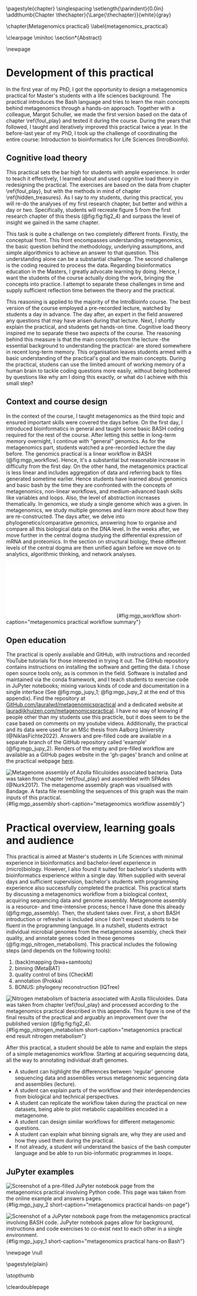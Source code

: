 \pagestyle{chapter}
\singlespacing
\setlength{\parindent}{0.0in}
\addthumb{Chapter \thechapter}{\Large{\thechapter}}{white}{gray}

\chapter{Metagenomics practical}
\label{metagenomics_practical}

\clearpage
\minitoc
\section*{Abstract}

\newpage

# Development of this practical
In the first year of my PhD, I got the opportunity to design a metagenomics practical for Master's students with a life sciences background.
The practical introduces the Bash language and tries to learn the main concepts behind metagenomics through a hands-on approach.
Together with a colleague, Margot Schuller, we made the first version based on the data of chapter \ref{foul_play} and tested it during the course.
During the years that followed, I taught and iteratively improved this practical twice a year.
In the before-last year of my PhD, I took up the challenge of coordinating the entire course: Introduction to bioinformatics for Life Sciences (IntroBioinfo).

## Cognitive load theory
This practical sets the bar high for students with ample experience.
In order to teach it effectively, I learned about and used cognitive load theory in redesigning the practical.
The exercises are based on the data from chapter \ref{foul_play}, but with the methods in mind of chapter \ref{hidden_treasures}.
As I say to my students, during this practical, you will re-do the analyses of my first research chapter, but better and within a day or two.
Specifically, students will recreate figure 5 from the first research chapter of this thesis (@fig:fig:fig2_4) and surpass the level of insight we gained in the same chapter.

This task is quite a challenge on two completely different fronts.
Firstly, the conceptual front.
This front encompasses understanding metagenomics, the basic question behind the methodology, underlying assumptions, and simple algorithmics to achieve an answer to that question.
This understanding alone can be a substantial challenge.
The second challenge is the coding required to process the data.
Regarding bioinformatics education in the Masters, I greatly advocate learning by doing.
Hence, I want the students of the course actually doing the work, bringing the concepts into practice.
I attempt to separate these challenges in time and supply sufficient reflection time between the theory and the practical.

This reasoning is applied to the majority of the IntroBioinfo course.
The best version of the course employed a pre-recorded lecture, watched by students a day in advance.
The day after, an expert in the field answered any questions that may have arisen during that lecture.
Next, I shortly explain the practical, and students get hands-on time.
Cognitive load theory inspired me to separate these two aspects of the course.
The reasoning behind this measure is that the main concepts from the lecture -the essential background to understanding the practical- are stored somewhere in recent long-term memory.
This organisation leaves students armed with a basic understanding of the practical's goal and the main concepts.
During the practical, studens can use the limited amount of working memory of a human brain to tackle coding questions more easily, without being bothered by questions like why am I doing this exactly, or what do I achieve with this small step?

## Context and course design
In the context of the course, I taught metagenomics as the third topic and ensured important skills were covered the days before.
On the first day, I introduced bioinformatics in general and taught some basic BASH coding required for the rest of the course.
After letting this settle in long-term memory overnight, I continue with "general" genomics.
As for the metagenomics part, students watched a pre-recorded lecture the day before.
The genomics practical is a linear workflow in BASH (@fig:mgp_workflow).
Hence, it's a substantial but reasonable increase in difficulty from the first day.
On the other hand, the metagenomics practical is less linear and includes aggregation of data and referring back to files generated sometime earlier.
Hence students have learned about genomics and basic bash by the time they are confronted with the concepts of metagenomics, non-linear workflows, and medium-advanced bash skills like variables and loops.
Also, the level of abstraction increases thematically.
In genomics, we study a single genome which was a given.
In metagenomics, we study multiple genomes and learn more about how they are re-constructed.
The days after, we delve into phylogenetics/comparative genomics, answering how to organise and compare all this biological data on the DNA level.
In the weeks after, we move further in the central dogma studying the differential expression of mRNA and proteomics.
In the section on structural biology, these different levels of the central dogma are then unified again before we move on to analytics, algorithmic thinking, and network analyses.

![Summary of the workflow that students follow in the metagenomics practical. Tasks done by me as preparation are presented on a grey background (A), and tasks done by students during the practical on a white background (B). Green and Blue squares represent the FastQ input data. Bordeaux red squares represent computational tasks. Purple pentagons represent big-data input and output files, and grey-black squares represent human-readable tables. Yellow circles are final results, either figures or tables, that students produce during a practical and are typically found in a metagenomics manuscripts or papers.](source/figures/mgp_workflow.pdf){#fig:mgp_workflow short-caption="metagenomics practical workflow summary"}

## Open education
The practical is openly available and GitHub, with instructions and recorded YouTube tutorials for those interested in trying it out.
The GitHub repository contains instructions on installing the software and getting the data.
I chose open source tools only, as is common in the field.
Software is installed and maintained via the conda framework, and I teach students to exercise code in JuPyter notebooks; mixing various kinds of code and documentation in a single interface (See @fig:mgp_jupy_1; @fig:mgp_jupy_2 at the end of this appendix).
Find the repository at [GitHub.com/lauralwd/metagenomicspractical](https://github.com/lauralwd/metagenomicspractical/) and a dedicated website at [lauradijkhuizen.com/metagenomicspractical](https://lauralwd.github.io/metagenomicspractical/).
I have no way of knowing if people other than my students use this practicle, but it does seem to be the case based on comments on my youtube videos.
Additionally, the practical and its data were used for an MSc thesis from Aalborg University (@NiklasFichte2022).
Answers and pre-filled code are available in a separate branch of the GitHub repository called 'example' (@fig:mgp_jupy_2).
Renders of the empty and pre-filled workflow are available as a GitHub pages website in the 'gh-pages' branch and online at the practical webpage [here](https://lauralwd.github.io/metagenomicspractical/).

![Metagenome assembly of _Azolla filiculoides_ associated bacteria. Data was taken from chapter \ref{foul_play} and assembled with SPAdes (@Nurk2017). The metagenome assembly graph was visualised with Bandage. A fasta file resembling the sequences of this graph was the main inputs of this practical.](source/figures/mgp_assembly.png){#fig:mgp_assembly short-caption="metagenomics workflow assembly"}

# Practical overview, learning goals and audience
This practical is aimed at Master's students in Life Sciences with minimal experience in bioinformatics and bachelor-level experience in (micro)biology.
However, I also found it suited for bachelor's students with bioinformatics experience within a single day.
When supplied with several days and sufficient supervision, bachelor's students with programming experience also successfully completed the practical.
This practical starts by discussing a metagenomics workflow from a biological context, acquiring sequencing data and genome assembly.
Metagenome assembly is a resource- and time-intensive process; hence I have done this already (@fig:mgp_assembly).
Then, the student takes over.
First, a short BASH introduction or refresher is included since I don't expect students to be fluent in the programming language.
In a nutshell, students extract individual microbial genomes from the metagenome assembly, check their quality, and annotate genes coded in these genomes (@fig:mgp_nitrogen_metabolism).
This practical includes the following steps (and depends on the following tools):

1. (back)mapping (bwa+samtools)
2. binning (MetaBAT)
3. quality control of bins (CheckM)
4. annotation (Prokka)
5. BONUS: phylogeny reconstruction (IQTree)

![Nitrogen metabolism of bacteria associated with _Azolla filiculoides_. Data was taken from chapter \ref{foul_play} and processed according to the metagenomics practical described in this appendix. This figure is one of the final results of the practical and arguably an improvement over the published version (@fig:fig:fig2_4).](source/figures/mgp_nitrogen_metabolism.png){#fig:mgp_nitrogen_metabolism short-caption="metagenomics practical end result nitrogen metabolism"}

After this practical, a student should be able to name and explain the steps of a simple metagenomics workflow.
Starting at acquiring sequencing data, all the way to annotating individual draft genomes.

 - A student can highlight the differences between 'regular' genome sequencing data and assemblies versus metagenomic sequencing data and assemblies (lecture).
 - A student can explain parts of the workflow and their interdependencies from biological and technical perspectives.
 - A student can replicate the workflow taken during the practical on new datasets, being able to plot metabolic capabilities encoded in a metagenome.
 - A student can design similar workflows for different metagenomic questions.
 - A student can explain what binning signals are, why they are used and how they used them during the practical.
 - If not already, a student will understand the basics of the bash computer language and be able to run bio-informatic programmes in loops.

## JuPyter examples
![Screenshot of a pre-filled JuPyter notebook page from the metagenomics practical involving Python code. This page was taken from the online example and answers pages.](source/figures/mgp_jupy_2.png){#fig:mgp_jupy_2 short-caption="metagenomics practical hands-on page"}

![Screenshot of a JuPyter notebook page from the metagenomics practical involving BASH code. JuPyter notebook pages allow for background, instructions and code exercises to co-exist next to each other in a single environment.](source/figures/mgp_jupy_1.png){#fig:mgp_jupy_1 short-caption="metagenomics practical hans-on Bash"}

<!-- close the last page of this section as required for removing the thumb index on next "part page" -->
\newpage
\null
<!-- don't show page nrs on cleardouble page -->
\pagestyle{plain}
<!-- stop the thumbmarking scheme (partwise) and start it (chapterwise) in the next chapter -->
\stopthumb
<!-- clear double page so that the chapters start nicely on a new right page -->
\cleardoublepage
